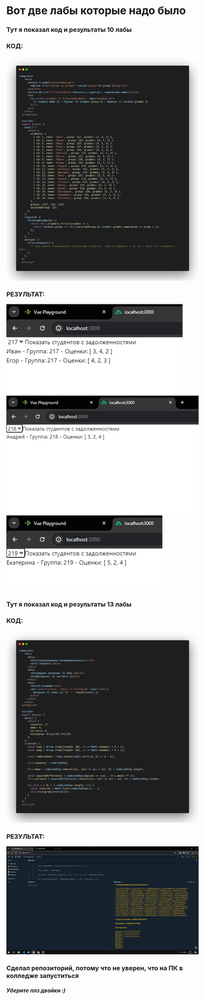 <h1>Вот две лабы которые надо было</h1>
<h3>Тут я показал код и результаты 10 лабы</h3>
<h3>КОД:</h3>
<img src='img/carbon10.png'> 
<br>
<h3>РЕЗУЛЬТАТ:</h3>
<img src='img/imgg.jpg'> 
<img src='img/imggg.jpg'> 
<img src='img/imgggg.jpg'> 
<br>
<h3>Тут я показал код и результаты 13 лабы</h3>
<h3>КОД:</h3>
<img src='img/carbon13.png'>
<br>
<h3>РЕЗУЛЬТАТ:</h3>
<img src='img/img.jpg'>
<br>
<h3>Сделал репозиторий, потому что не уверен, что на ПК в колледже запуститься</h3>
<h5>Уберите плз двойки :)</h5>
